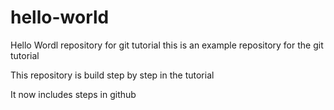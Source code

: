 # hello-world
Hello Wordl repository for git tutorial
this is an example repository for the git tutorial

This repository is build step by step in the tutorial

It now includes steps in github
